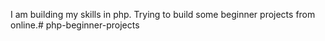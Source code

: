 I am building my skills in php. Trying to build some beginner projects from online.# php-beginner-projects
